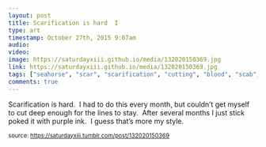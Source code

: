 ```yaml
---
layout: post
title: Scarification is hard  I 
type: art
timestamp: October 27th, 2015 9:07am
audio: 
video: 
image: https://saturdayxiii.github.io/media/132020150369.jpg
link: https://saturdayxiii.github.io/media/132020150369.jpg
tags: ["seahorse", "scar", "scarification", "cutting", "blood", "scab", "tattoo", "art"]
comments: true
---
```


Scarification is hard.  I had to do this every month, but couldn’t get myself to cut deep enough for the lines to stay.  After several months I just stick poked it with purple ink.  I guess that’s more my style.
 
  
<small>source: https://saturdayxiii.tumblr.com/post/132020150369</small>